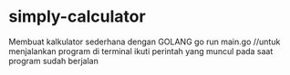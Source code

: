 # simply-calculator
Membuat kalkulator sederhana dengan GOLANG
go run main.go //untuk menjalankan program di terminal
ikuti perintah yang muncul pada saat program sudah berjalan
